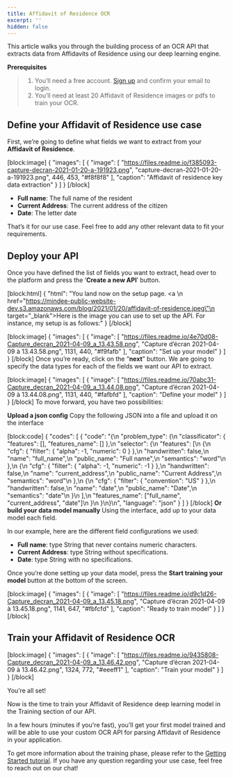 ```yaml
---
title: Affidavit of Residence OCR
excerpt: ''
hidden: false
---
```

This article walks you through the building process of an OCR API that extracts data from Affidavits of Residence using our deep learning engine. 

 

**Prerequisites**
> 1. You’ll need a free account. [Sign up](https://platform.mindee.com/signup) and confirm your email to login.
> 2. You’ll need at least 20 Affidavit of Residence images or pdfs to train your OCR.

## Define your Affidavit of Residence use case
 

First, we’re going to define what fields we want to extract from your **Affidavit of Residence**.


[block:image]
{
  "images": [
    {
      "image": [
        "https://files.readme.io/f385093-capture-decran-2021-01-20-a-191923.png",
        "capture-decran-2021-01-20-a-191923.png",
        446,
        453,
        "#f8f8f8"
      ],
      "caption": "Affidavit of residence key data extraction"
    }
  ]
}
[/block]
  * **Full name**: The full name of the resident
  *  **Current Address**: The current address of the citizen
  *  **Date**: The letter date
  
 

That’s it for our use case. Feel free to add any other relevant data to fit your requirements.

 

 

## Deploy your API
 

Once you have defined the list of fields you want to extract, head over to the platform and press the ‘**Create a new API**’ button.


[block:html]
{
  "html": "You land now on the setup page. <a \n   href=\"https://mindee-public-website-dev.s3.amazonaws.com/blog/2021/01/20/affidavit-of-residence.jpeg\"\n   target=\"_blank\">Here is the image</a> you can use to set up the API. For instance, my setup is as follows:"
}
[/block]

[block:image]
{
  "images": [
    {
      "image": [
        "https://files.readme.io/4e70d08-Capture_decran_2021-04-09_a_13.43.58.png",
        "Capture d’écran 2021-04-09 à 13.43.58.png",
        1131,
        440,
        "#f9fafb"
      ],
      "caption": "Set up your model"
    }
  ]
}
[/block]
Once you’re ready, click on the “**next**” button. We are going to specify the data types for each of the fields we want our API to extract.


[block:image]
{
  "images": [
    {
      "image": [
        "https://files.readme.io/70abc31-Capture_decran_2021-04-09_a_13.44.08.png",
        "Capture d’écran 2021-04-09 à 13.44.08.png",
        1131,
        440,
        "#fafbfd"
      ],
      "caption": "Define your model"
    }
  ]
}
[/block]
To move forward, you have two possibilities:

**Upload a json config**
Copy the following JSON into a file and upload it on the interface



[block:code]
{
  "codes": [
    {
      "code": "{\n  \"problem_type\": {\n    \"classificator\": { \"features\": [], \"features_name\": [] },\n    \"selector\": {\n      \"features\": [\n        {\n          \"cfg\": { \"filter\": { \"alpha\": -1, \"numeric\": 0 } },\n          \"handwritten\": false,\n          \"name\": \"full_name\",\n          \"public_name\": \"Full name\",\n          \"semantics\": \"word\"\n        },\n        {\n          \"cfg\": { \"filter\": { \"alpha\": -1, \"numeric\": -1 } },\n          \"handwritten\": false,\n          \"name\": \"current_address\",\n          \"public_name\": \"Current Address\",\n          \"semantics\": \"word\"\n        },\n        {\n          \"cfg\": { \"filter\": { \"convention\": \"US\" } },\n          \"handwritten\": false,\n          \"name\": \"date\",\n          \"public_name\": \"Date\",\n          \"semantics\": \"date\"\n        }\n      ],\n      \"features_name\": [\"full_name\", \"current_address\", \"date\"]\n    }\n  }\n}\n",
      "language": "json"
    }
  ]
}
[/block]
**Or build your data model manually**
Using the interface, add up to your data model each field.

In our example, here are the different field configurations we used:

  * **Full name**: type String that never contains numeric characters.
  * **Current Address**: type String without specifications. 
  * **Date**: type String with no specifications. 
  
 

 

Once you’re done setting up your data model, press the **Start training your model**  button at the bottom of the screen.

 

[block:image]
{
  "images": [
    {
      "image": [
        "https://files.readme.io/d9c1d26-Capture_decran_2021-04-09_a_13.45.18.png",
        "Capture d’écran 2021-04-09 à 13.45.18.png",
        1141,
        647,
        "#fbfcfd"
      ],
      "caption": "Ready to train model"
    }
  ]
}
[/block]
 
 
## Train your Affidavit of Residence OCR
 

 

[block:image]
{
  "images": [
    {
      "image": [
        "https://files.readme.io/9435808-Capture_decran_2021-04-09_a_13.46.42.png",
        "Capture d’écran 2021-04-09 à 13.46.42.png",
        1324,
        772,
        "#eeeff1"
      ],
      "caption": "Train your model"
    }
  ]
}
[/block]
 

 

You’re all set! 

 

Now is the time to train your Affidavit of Residence deep learning model in the Training section of our API. 

 

In a few hours (minutes if you're fast), you’ll get your first model trained and will be able to use your custom OCR API for parsing Affidavit of Residence in your application.

To get more information about the training phase, please refer to the  [Getting Started tutorial](doc:build-your-first-document-parsing-api). If you have any question regarding your use case, feel free to reach out on our chat!